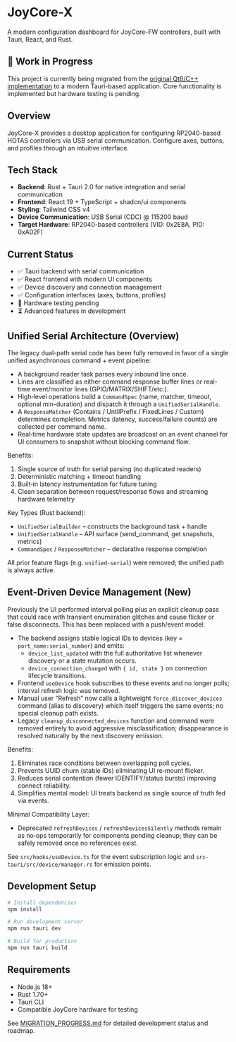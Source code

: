# JoyCore-X

A modern configuration dashboard for JoyCore-FW controllers, built with Tauri, React, and Rust.

## 🚧 Work in Progress

This project is currently being migrated from the [original Qt6/C++ implementation](https://github.com/gingerskull/JoyCore-X) to a modern Tauri-based application. Core functionality is implemented but hardware testing is pending.

## Overview

JoyCore-X provides a desktop application for configuring RP2040-based HOTAS controllers via USB serial communication. Configure axes, buttons, and profiles through an intuitive interface.
## Tech Stack

- **Backend**: Rust + Tauri 2.0 for native integration and serial communication
- **Frontend**: React 19 + TypeScript + shadcn/ui components
- **Styling**: Tailwind CSS v4
- **Device Communication**: USB Serial (CDC) @ 115200 baud
- **Target Hardware**: RP2040-based controllers (VID: 0x2E8A, PID: 0xA02F)

## Current Status

- ✅ Tauri backend with serial communication
- ✅ React frontend with modern UI components
- ✅ Device discovery and connection management
- ✅ Configuration interfaces (axes, buttons, profiles)
- 🔄 Hardware testing pending
- ⏳ Advanced features in development

## Unified Serial Architecture (Overview)

The legacy dual-path serial code has been fully removed in favor of a single unified asynchronous command + event pipeline:

- A background reader task parses every inbound line once.
- Lines are classified as either command response buffer lines or real-time event/monitor lines (GPIO/MATRIX/SHIFT/etc.).
- High‑level operations build a `CommandSpec` (name, matcher, timeout, optional min-duration) and dispatch it through a `UnifiedSerialHandle`.
- A `ResponseMatcher` (Contains / UntilPrefix / FixedLines / Custom) determines completion. Metrics (latency, success/failure counts) are collected per command name.
- Real‑time hardware state updates are broadcast on an event channel for UI consumers to snapshot without blocking command flow.

Benefits:
1. Single source of truth for serial parsing (no duplicated readers)
2. Deterministic matching + timeout handling
3. Built‑in latency instrumentation for future tuning
4. Clean separation between request/response flows and streaming hardware telemetry

Key Types (Rust backend):
- `UnifiedSerialBuilder` – constructs the background task + handle
- `UnifiedSerialHandle` – API surface (send_command, get snapshots, metrics)
- `CommandSpec` / `ResponseMatcher` – declarative response completion

All prior feature flags (e.g. `unified-serial`) were removed; the unified path is always active.

## Event-Driven Device Management (New)

Previously the UI performed interval polling plus an explicit cleanup pass that could race with transient enumeration glitches and cause flicker or false disconnects. This has been replaced with a push/event model:

- The backend assigns stable logical IDs to devices (key = `port_name:serial_number`) and emits:
	- `device_list_updated` with the full authoritative list whenever discovery or a state mutation occurs.
	- `device_connection_changed` with `{ id, state }` on connection lifecycle transitions.
- Frontend `useDevice` hook subscribes to these events and no longer polls; interval refresh logic was removed.
- Manual user “Refresh” now calls a lightweight `force_discover_devices` command (alias to discovery) which itself triggers the same events; no special cleanup path exists.
- Legacy `cleanup_disconnected_devices` function and command were removed entirely to avoid aggressive misclassification; disappearance is resolved naturally by the next discovery emission.

Benefits:
1. Eliminates race conditions between overlapping poll cycles.
2. Prevents UUID churn (stable IDs) eliminating UI re‑mount flicker.
3. Reduces serial contention (fewer IDENTIFY/status bursts) improving connect reliability.
4. Simplifies mental model: UI treats backend as single source of truth fed via events.

Minimal Compatibility Layer:
- Deprecated `refreshDevices` / `refreshDevicesSilently` methods remain as no‑ops temporarily for components pending cleanup; they can be safely removed once no references exist.

See `src/hooks/useDevice.ts` for the event subscription logic and `src-tauri/src/device/manager.rs` for emission points.

## Development Setup

```bash
# Install dependencies
npm install

# Run development server
npm run tauri dev

# Build for production
npm run tauri build
```

## Requirements

- Node.js 18+
- Rust 1.70+
- Tauri CLI
- Compatible JoyCore hardware for testing


See [MIGRATION_PROGRESS.md](./MIGRATION_PROGRESS.md) for detailed development status and roadmap.
